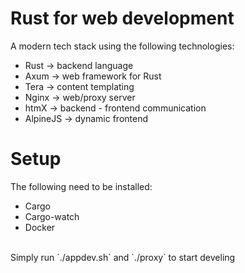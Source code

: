 # Rust for web development
A modern tech stack using the following technologies:
- Rust -> backend language
- Axum -> web framework for Rust
- Tera -> content templating
- Nginx -> web/proxy server
- htmX -> backend - frontend communication
- AlpineJS -> dynamic frontend

# Setup
The following need to be installed:
- Cargo
- Cargo-watch
- Docker
<br>
Simply run `./appdev.sh` and `./proxy` to start develing
